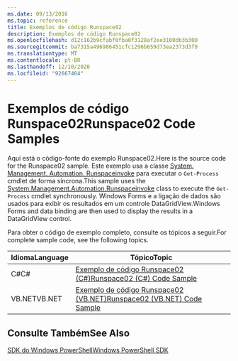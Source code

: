 ```yaml
---
ms.date: 09/13/2016
ms.topic: reference
title: Exemplos de código Runspace02
description: Exemplos de código Runspace02
ms.openlocfilehash: d12c162b9cfabf0fba0f3128af2ee3100db3b300
ms.sourcegitcommit: ba7315a496986451cfc1296b659d73ea2373d3f0
ms.translationtype: MT
ms.contentlocale: pt-BR
ms.lasthandoff: 12/10/2020
ms.locfileid: "92667464"
---
```

# <a name="runspace02-code-samples"></a><span data-ttu-id="7f82a-103">Exemplos de código Runspace02</span><span class="sxs-lookup"><span data-stu-id="7f82a-103">Runspace02 Code Samples</span></span>

<span data-ttu-id="7f82a-104">Aqui está o código-fonte do exemplo Runspace02.</span><span class="sxs-lookup"><span data-stu-id="7f82a-104">Here is the source code for the Runspace02 sample.</span></span> <span data-ttu-id="7f82a-105">Este exemplo usa a classe [System. Management. Automation. Runspaceinvoke](/dotnet/api/System.Management.Automation.RunspaceInvoke) para executar o `Get-Process` cmdlet de forma síncrona.</span><span class="sxs-lookup"><span data-stu-id="7f82a-105">This sample uses the [System.Management.Automation.Runspaceinvoke](/dotnet/api/System.Management.Automation.RunspaceInvoke) class to execute the `Get-Process` cmdlet synchronously.</span></span> <span data-ttu-id="7f82a-106">Windows Forms e a ligação de dados são usados para exibir os resultados em um controle DataGridView.</span><span class="sxs-lookup"><span data-stu-id="7f82a-106">Windows Forms and data binding are then used to display the results in a DataGridView control.</span></span>

<span data-ttu-id="7f82a-107">Para obter o código de exemplo completo, consulte os tópicos a seguir.</span><span class="sxs-lookup"><span data-stu-id="7f82a-107">For complete sample code, see the following topics.</span></span>

|<span data-ttu-id="7f82a-108">Idioma</span><span class="sxs-lookup"><span data-stu-id="7f82a-108">Language</span></span>|<span data-ttu-id="7f82a-109">Tópico</span><span class="sxs-lookup"><span data-stu-id="7f82a-109">Topic</span></span>|
|--------------|-----------|
|<span data-ttu-id="7f82a-110">C#</span><span class="sxs-lookup"><span data-stu-id="7f82a-110">C#</span></span>|[<span data-ttu-id="7f82a-111">Exemplo de código Runspace02 (C#)</span><span class="sxs-lookup"><span data-stu-id="7f82a-111">Runspace02 (C#) Code Sample</span></span>](./runspace02-csharp-code-sample.md)|
|<span data-ttu-id="7f82a-112">VB.NET</span><span class="sxs-lookup"><span data-stu-id="7f82a-112">VB.NET</span></span>|[<span data-ttu-id="7f82a-113">Exemplo de código Runspace02 (VB.NET)</span><span class="sxs-lookup"><span data-stu-id="7f82a-113">Runspace02 (VB.NET) Code Sample</span></span>](./runspace02-vb-net-code-sample.md)|

## <a name="see-also"></a><span data-ttu-id="7f82a-114">Consulte Também</span><span class="sxs-lookup"><span data-stu-id="7f82a-114">See Also</span></span>

[<span data-ttu-id="7f82a-115">SDK do Windows PowerShell</span><span class="sxs-lookup"><span data-stu-id="7f82a-115">Windows PowerShell SDK</span></span>](../windows-powershell-reference.md)
